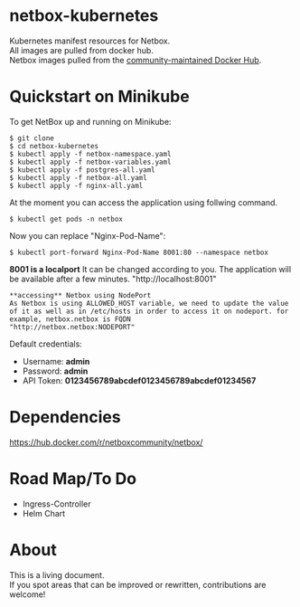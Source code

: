 # netbox-kubernetes

Kubernetes manifest resources for Netbox.  
All images are pulled from docker hub.  
Netbox images pulled from the [community-maintained Docker Hub](https://hub.docker.com/r/netboxcommunity/netbox/).

# Quickstart on Minikube

To get NetBox up and running on Minikube:

```
$ git clone
$ cd netbox-kubernetes
$ kubectl apply -f netbox-namespace.yaml
$ kubectl apply -f netbox-variables.yaml
$ kubectl apply -f postgres-all.yaml
$ kubectl apply -f netbox-all.yaml
$ kubectl apply -f nginx-all.yaml
```

At the moment you can access the application using follwing command.

```
$ kubectl get pods -n netbox
```

Now you can replace "Nginx-Pod-Name":

```
$ kubectl port-forward Nginx-Pod-Name 8001:80 --namespace netbox
```

**8001 is a localport** It can be changed according to you.
The application will be available after a few minutes.
"http://localhost:8001"

```
**accessing** Netbox using NodePort
As Netbox is using ALLOWED_HOST variable, we need to update the value of it as well as in /etc/hosts in order to access it on nodeport. for example, netbox.netbox is FQDN   
"http://netbox.netbox:NODEPORT"
```

Default credentials:

* Username: **admin**
* Password: **admin**
* API Token: **0123456789abcdef0123456789abcdef01234567**

# Dependencies

https://hub.docker.com/r/netboxcommunity/netbox/

# Road Map/To Do

* Ingress-Controller
* Helm Chart

# About

This is a living document.  
If you spot areas that can be improved or rewritten, contributions are welcome!
